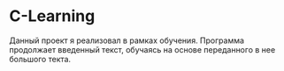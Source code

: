 # C-Learning
Данный проект я реализовал в рамках обучения. Программа продолжает введенный текст, обучаясь на основе переданного в нее большого текта.
